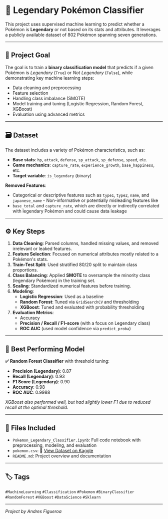 # 🧠 Legendary Pokémon Classifier

This project uses supervised machine learning to predict whether a Pokémon is **Legendary** or not based on its stats and attributes. It leverages a publicly available dataset of 802 Pokémon spanning seven generations.

---

## 📌 Project Goal

The goal is to train a **binary classification model** that predicts if a given Pokémon is *Legendary* (`True`) or *Not Legendary* (`False`), while demonstrating key machine learning steps:

- Data cleaning and preprocessing
- Feature selection
- Handling class imbalance (SMOTE)
- Model training and tuning (Logistic Regression, Random Forest, XGBoost)
- Evaluation using advanced metrics

---

## 🗃️ Dataset

The dataset includes a variety of Pokémon characteristics, such as:

- **Base stats**: `hp`, `attack`, `defense`, `sp_attack`, `sp_defense`, `speed`, etc.
- **Game mechanics**: `capture_rate`, `experience_growth`, `base_happiness`, etc.
- **Target variable**: `is_legendary` (binary)

**Removed Features**:
- Categorical or descriptive features such as `type1`, `type2`, `name`, and `japanese_name` - Non-informative or potentially misleading features like
- `base_total` and `capture_rate`, which are directly or indirectly correlated with legendary Pokémon and could cause data leakage

---

## ⚙️ Key Steps

1. **Data Cleaning**: Parsed columns, handled missing values, and removed irrelevant or leaked features.
2. **Feature Selection**: Focused on numerical attributes mostly related to a Pokémon's stats.
3. **Train-Test Split**: Used stratified 80/20 split to maintain class proportions.
4. **Class Balancing**: Applied **SMOTE** to oversample the minority class (legendary Pokémon) in the training set.
5. **Scaling**: Standardized numerical features before training.
6. **Modeling**:
   - **Logistic Regression**: Used as a baseline
   - **Random Forest**: Tuned via `GridSearchCV` and thresholding
   - **XGBoost**: Tuned and evaluated with probability thresholding
7. **Evaluation Metrics**:
   - Accuracy
   - **Precision / Recall / F1-score** (with a focus on Legendary class)
   - **ROC AUC** (used model confidence via `predict_proba`)
     
---

## 🤖 Best Performing Model

**✅ Random Forest Classifier** with threshold tuning:

- **Precision (Legendary)**: 0.87  
- **Recall (Legendary)**: 0.93  
- **F1 Score (Legendary)**: 0.90  
- **Accuracy**: 0.98  
- **ROC AUC**: 0.9988

*XGBoost also performed well, but had slightly lower F1 due to reduced recall at the optimal threshold.*

---

## 📁 Files Included

- `Pokemon_Legendary_Classifier.ipynb`: Full code notebook with preprocessing, modeling, and evaluation
- `pokemon.csv`: 🔗 [View Dataset on Kaggle](https://www.kaggle.com/datasets/rounakbanik/pokemon)
- `README.md`: Project overview and documentation

---

## 🏷️ Tags

`#MachineLearning` `#Classification` `#Pokemon` `#BinaryClassifier` `#RandomForest` `#XGBoost` `#DataScience` `#Sklearn`

---

*Project by Andres Figueroa*
